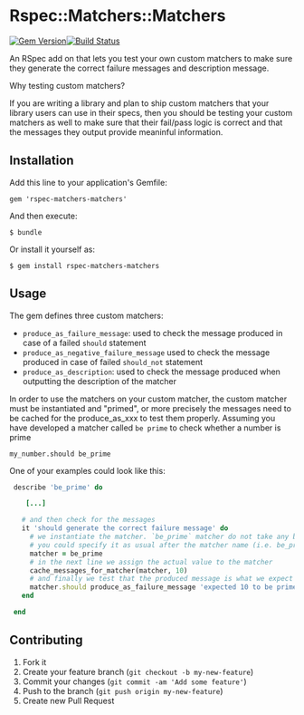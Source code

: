 # Rspec::Matchers::Matchers

[![Gem Version](https://badge.fury.io/rb/rspec-matchers-matchers.png)](http://badge.fury.io/rb/rspec-matchers-matchers)[![Build Status](https://travis-ci.org/nessche/rspec-matchers-matchers.png)](https://travis-ci.org/nessche/rspec-matchers-matchers)

An RSpec add on that lets you test your own custom matchers to make sure they generate the correct
failure messages and description message.

Why testing custom matchers?

If you are writing a library and plan to ship custom matchers that your library users can use in their specs, then you
should be testing your custom matchers as well to make sure that their fail/pass logic is correct and that the messages
they output provide meaninful information.

## Installation

Add this line to your application's Gemfile:

    gem 'rspec-matchers-matchers'

And then execute:

    $ bundle

Or install it yourself as:

    $ gem install rspec-matchers-matchers

## Usage

The gem defines three custom matchers:

* `produce_as_failure_message`: used to check the message produced in case of a failed `should` statement
* `produce_as_negative_failure_message` used to check the message produced in case of failed `should_not` statement
* `produce_as_description`: used to check the message produced when outputting the description of the matcher

In order to use the matchers on your custom matcher, the custom matcher must be instantiated and "primed", or more precisely
the messages need to be cached for the produce_as_xxx to test them properly. Assuming you have developed a matcher called
`be prime` to check whether a number is prime

    my_number.should be_prime

One of your examples could look like this:

```ruby
 describe 'be_prime' do

    [...]

   # and then check for the messages
   it 'should generate the correct failure message' do
     # we instantiate the matcher. `be_prime` matcher do not take any block for the expected value, otherwise
     # you could specify it as usual after the matcher name (i.e. be_prime expected_value_block)
     matcher = be_prime
     # in the next line we assign the actual value to the matcher
     cache_messages_for_matcher(matcher, 10)
     # and finally we test that the produced message is what we expect it to be
     matcher.should produce_as_failure_message 'expected 10 to be prime'
   end

 end
```



## Contributing

1. Fork it
2. Create your feature branch (`git checkout -b my-new-feature`)
3. Commit your changes (`git commit -am 'Add some feature'`)
4. Push to the branch (`git push origin my-new-feature`)
5. Create new Pull Request
